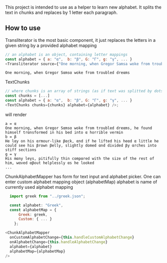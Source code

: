 This project is intended to use as a helper to learn new alphabet.
It splits the text in chunks and replaces by 1 letter each paragraph.

## How to use

Transliterator
is the most basic component, it just replaces the letters in a given string by a provided alphabet mapping
```js
// an alphabet is an object, containing letter mappings 
const alphabet = { a: "α",  b: "β", G: "Γ", g: "γ", ... }
<Transliterator source={"One morning, when Gregor Samsa woke from troubled dreams"} alphabet={alphabet} />
```

```
One morning, when Gregor Sαmsα woke from troubled dreαms
```

TextChunks

```js
// where chunks is an array of strings (as if text was splitted by dots)
const chunks = [...]
const alphabet = { a: "α",  b: "β", G: "Γ", g: "γ", ... }
<TextChunks chunks={chunks} alphabet={alphabet} />;
```

will render

```
a = α
One morning, when Gregor Sαmsα woke from troubled dreαms, he found himself trαnsformed in his bed into α horrible vermin
b = β
He lαy on his αrmour-like βαck, αnd if he lifted his heαd α little he could see his βrown βelly, slightly domed αnd divided βy αrches into stiff sections
g = γ
His mαny leγs, pitifully thin compαred with the size of the rest of him, wαved αβout helplessly αs he looked
...
```

ChunkAlphabetMapper
has form for text input and alphabet picker. One can enter custom alphabet mapping object (alphabetMap)
alphabet is name of currently used alphabet mapping

```js
  import greek from "../greek.json";

  const alphabet: "Greek",
  const alphabetMap = {
      Greek: greek,
      Custom: { ... }
    };

<ChunkAlphabetMapper
  onCustomAlphabetChange={this.handleCustomAlphabetChange}
  onAlphabetChange={this.handleAlphabetChange}
  alphabet={alphabet}
  alphabetMap={alphabetMap}
/>
```